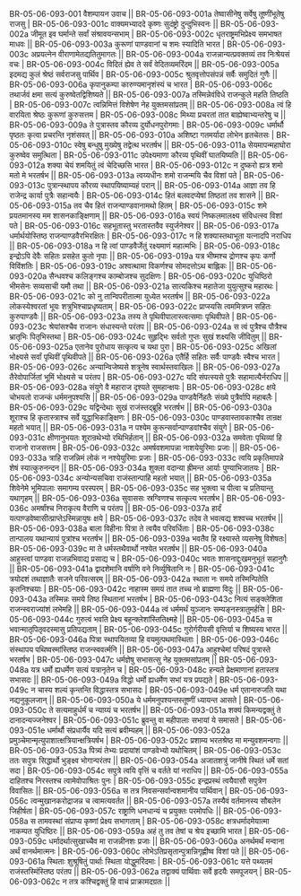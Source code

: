 BR-05-06-093-001  	वैशम्पायन उवाच ||
BR-05-06-093-001a	तेष्वासीनेषु सर्वेषु तूष्णींभूतेषु राजसु |
BR-05-06-093-001c	वाक्यमभ्याददे कृष्णः सुदंष्ट्रो दुन्दुभिस्वनः ||
BR-05-06-093-002a	जीमूत इव घर्मान्ते सर्वां संश्रावयन्सभाम् |
BR-05-06-093-002c	धृतराष्ट्रमभिप्रेक्ष्य समभाषत माधवः ||
BR-05-06-093-003a	कुरूणां पाण्डवानां च शमः स्यादिति भारत |
BR-05-06-093-003c	अप्रयत्नेन वीराणामेतद्यतितुमागतः ||
BR-05-06-093-004a	राजन्नान्यत्प्रवक्तव्यं तव निःश्रेयसं वचः |
BR-05-06-093-004c	विदितं ह्येव ते सर्वं वेदितव्यमरिंदम ||
BR-05-06-093-005a	इदमद्य कुलं श्रेष्ठं सर्वराजसु पार्थिव |
BR-05-06-093-005c	श्रुतवृत्तोपसंपन्नं सर्वैः समुदितं गुणैः ||
BR-05-06-093-006a	कृपानुकम्पा कारुण्यमानृशंस्यं च भारत |
BR-05-06-093-006c	तथार्जवं क्षमा सत्यं कुरुष्वेतद्विशिष्यते ||
BR-05-06-093-007a	तस्मिन्नेवंविधे राजन्कुले महति तिष्ठति |
BR-05-06-093-007c	त्वन्निमित्तं विशेषेण नेह युक्तमसांप्रतम् ||
BR-05-06-093-008a	त्वं हि वारयिता श्रेष्ठः कुरूणां कुरुसत्तम |
BR-05-06-093-008c	मिथ्या प्रचरतां तात बाह्येष्वाभ्यन्तरेषु च ||
BR-05-06-093-009a	ते पुत्रास्तव कौरव्य दुर्योधनपुरोगमाः |
BR-05-06-093-009c	धर्मार्थौ पृष्ठतः कृत्वा प्रचरन्ति नृशंसवत् ||
BR-05-06-093-010a	अशिष्टा गतमर्यादा लोभेन हृतचेतसः |
BR-05-06-093-010c	स्वेषु बन्धुषु मुख्येषु तद्वेत्थ भरतर्षभ ||
BR-05-06-093-011a	सेयमापन्महाघोरा कुरुष्वेव समुत्थिता |
BR-05-06-093-011c	उपेक्ष्यमाणा कौरव्य पृथिवीं घातयिष्यति ||
BR-05-06-093-012a	शक्या चेयं शमयितुं त्वं चेदिच्छसि भारत |
BR-05-06-093-012c	न दुष्करो ह्यत्र शमो मतो मे भरतर्षभ ||
BR-05-06-093-013a	त्वय्यधीनः शमो राजन्मयि चैव विशां पते |
BR-05-06-093-013c	पुत्रान्स्थापय कौरव्य स्थापयिष्याम्यहं परान् ||
BR-05-06-093-014a	आज्ञा तव हि राजेन्द्र कार्या पुत्रैः सहान्वयैः |
BR-05-06-093-014c	हितं बलवदप्येषां तिष्ठतां तव शासने ||
BR-05-06-093-015a	तव चैव हितं राजन्पाण्डवानामथो हितम् |
BR-05-06-093-015c	शमे प्रयतमानस्य मम शासनकाङ्क्षिणाम् ||
BR-05-06-093-016a	स्वयं निष्कलमालक्ष्य संविधत्स्व विशां पते |
BR-05-06-093-016c	सहभूतास्तु भरतास्तवैव स्युर्जनेश्वर ||
BR-05-06-093-017a	धर्मार्थयोस्तिष्ठ राजन्पाण्डवैरभिरक्षितः |
BR-05-06-093-017c	न हि शक्यास्तथाभूता यत्नादपि नराधिप ||
BR-05-06-093-018a	न हि त्वां पाण्डवैर्जेतुं रक्ष्यमाणं महात्मभिः |
BR-05-06-093-018c	इन्द्रोऽपि देवैः सहितः प्रसहेत कुतो नृपाः ||
BR-05-06-093-019a	यत्र भीष्मश्च द्रोणश्च कृपः कर्णो विविंशतिः |
BR-05-06-093-019c	अश्वत्थामा विकर्णश्च सोमदत्तोऽथ बाह्लिकः ||
BR-05-06-093-020a	सैन्धवश्च कलिङ्गश्च काम्बोजश्च सुदक्षिणः |
BR-05-06-093-020c	युधिष्ठिरो भीमसेनः सव्यसाची यमौ तथा ||
BR-05-06-093-021a	सात्यकिश्च महातेजा युयुत्सुश्च महारथः |
BR-05-06-093-021c	को नु तान्विपरीतात्मा युध्येत भरतर्षभ ||
BR-05-06-093-022a	लोकस्येश्वरतां भूयः शत्रुभिश्चाप्रधृष्यताम् |
BR-05-06-093-022c	प्राप्स्यसि त्वममित्रघ्न सहितः कुरुपाण्डवैः ||
BR-05-06-093-023a	तस्य ते पृथिवीपालास्त्वत्समाः पृथिवीपते |
BR-05-06-093-023c	श्रेयांसश्चैव राजानः संधास्यन्ते परंतप ||
BR-05-06-093-024a	स त्वं पुत्रैश्च पौत्रैश्च भ्रातृभिः पितृभिस्तथा |
BR-05-06-093-024c	सुहृद्भिः सर्वतो गुप्तः सुखं शक्ष्यसि जीवितुम् ||
BR-05-06-093-025a	एतानेव पुरोधाय सत्कृत्य च यथा पुरा |
BR-05-06-093-025c	अखिलां भोक्ष्यसे सर्वां पृथिवीं पृथिवीपते ||
BR-05-06-093-026a	एतैर्हि सहितः सर्वैः पाण्डवैः स्वैश्च भारत |
BR-05-06-093-026c	अन्यान्विजेष्यसे शत्रूनेष स्वार्थस्तवाखिलः ||
BR-05-06-093-027a	तैरेवोपार्जितां भूमिं भोक्ष्यसे च परंतप |
BR-05-06-093-027c	यदि संपत्स्यसे पुत्रैः सहामात्यैर्नराधिप ||
BR-05-06-093-028a	संयुगे वै महाराज दृश्यते सुमहान्क्षयः |
BR-05-06-093-028c	क्षये चोभयतो राजन्कं धर्ममनुपश्यसि ||
BR-05-06-093-029a	पाण्डवैर्निहतैः संख्ये पुत्रैर्वापि महाबलैः |
BR-05-06-093-029c	यद्विन्देथाः सुखं राजंस्तद्ब्रूहि भरतर्षभ ||
BR-05-06-093-030a	शूराश्च हि कृतास्त्राश्च सर्वे युद्धाभिकाङ्क्षिणः |
BR-05-06-093-030c	पाण्डवास्तावकाश्चैव तान्रक्ष महतो भयात् ||
BR-05-06-093-031a	न पश्येम कुरून्सर्वान्पाण्डवांश्चैव संयुगे |
BR-05-06-093-031c	क्षीणानुभयतः शूरान्रथेभ्यो रथिभिर्हतान् ||
BR-05-06-093-032a	समवेताः पृथिव्यां हि राजानो राजसत्तम |
BR-05-06-093-032c	अमर्षवशमापन्ना नाशयेयुरिमाः प्रजाः ||
BR-05-06-093-033a	त्राहि राजन्निमं लोकं न नश्येयुरिमाः प्रजाः |
BR-05-06-093-033c	त्वयि प्रकृतिमापन्ने शेषं स्यात्कुरुनन्दन ||
BR-05-06-093-034a	शुक्ला वदान्या ह्रीमन्त आर्याः पुण्याभिजातयः |
BR-05-06-093-034c	अन्योन्यसचिवा राजंस्तान्पाहि महतो भयात् ||
BR-05-06-093-035a	शिवेनेमे भूमिपालाः समागम्य परस्परम् |
BR-05-06-093-035c	सह भुक्त्वा च पीत्वा च प्रतियान्तु यथागृहम् ||
BR-05-06-093-036a	सुवाससः स्रग्विणश्च सत्कृत्य भरतर्षभ |
BR-05-06-093-036c	अमर्षांश्च निराकृत्य वैराणि च परंतप ||
BR-05-06-093-037a	हार्दं यत्पाण्डवेष्वासीत्प्राप्तेऽस्मिन्नायुषः क्षये |
BR-05-06-093-037c	तदेव ते भवत्वद्य शश्वच्च भरतर्षभ ||
BR-05-06-093-038a	बाला विहीनाः पित्रा ते त्वयैव परिवर्धिताः |
BR-05-06-093-038c	तान्पालय यथान्यायं पुत्रांश्च भरतर्षभ ||
BR-05-06-093-039a	भवतैव हि रक्ष्यास्ते व्यसनेषु विशेषतः|
BR-05-06-093-039c	मा ते धर्मस्तथैवार्थो नश्येत भरतर्षभ ||
BR-05-06-093-040a	आहुस्त्वां पाण्डवा राजन्नभिवाद्य प्रसाद्य च |
BR-05-06-093-040c	भवतः शासनाद्दुःखमनुभूतं सहानुगैः ||
BR-05-06-093-041a	द्वादशेमानि वर्षाणि वने निर्व्युषितानि नः |
BR-05-06-093-041c	त्रयोदशं तथाज्ञातैः सजने परिवत्सरम् ||
BR-05-06-093-042a	स्थाता नः समये तस्मिन्पितेति कृतनिश्चयाः |
BR-05-06-093-042c	नाहास्म समयं तात तच्च नो ब्राह्मणा विदुः ||
BR-05-06-093-043a	तस्मिन्नः समये तिष्ठ स्थितानां भरतर्षभ |
BR-05-06-093-043c	नित्यं सङ्क्लेशिता राजन्स्वराज्यांशं लभेमहि ||
BR-05-06-093-044a	त्वं धर्ममर्थं युञ्जानः सम्यङ्नस्त्रातुमर्हसि |
BR-05-06-093-044c	गुरुत्वं भवति प्रेक्ष्य बहून्क्लेशांस्तितिक्ष्महे ||
BR-05-06-093-045a	स भवान्मातृपितृवदस्मासु प्रतिपद्यताम् |
BR-05-06-093-045c	गुरोर्गरीयसी वृत्तिर्या च शिष्यस्य भारत ||
BR-05-06-093-046a	पित्रा स्थापयितव्या हि वयमुत्पथमास्थिताः |
BR-05-06-093-046c	संस्थापय पथिष्वस्मांस्तिष्ठ राजन्स्ववर्त्मनि ||
BR-05-06-093-047a	आहुश्चेमां परिषदं पुत्रास्ते भरतर्षभ |
BR-05-06-093-047c	धर्मज्ञेषु सभासत्सु नेह युक्तमसांप्रतम् ||
BR-05-06-093-048a	यत्र धर्मो ह्यधर्मेण सत्यं यत्रानृतेन च |
BR-05-06-093-048c	हन्यते प्रेक्षमाणानां हतास्तत्र सभासदः ||
BR-05-06-093-049a	विद्धो धर्मो ह्यधर्मेण सभां यत्र प्रपद्यते |
BR-05-06-093-049c	न चास्य शल्यं कृन्तन्ति विद्धास्तत्र सभासदः |
BR-05-06-093-049e 	धर्म एतानारुजति यथा नद्यनुकूलजान् ||
BR-05-06-093-050a	ये धर्ममनुपश्यन्तस्तूष्णीं ध्यायन्त आसते |
BR-05-06-093-050c	ते सत्यमाहुर्धर्मं च न्याय्यं च भरतर्षभ ||
BR-05-06-093-051a	शक्यं किमन्यद्वक्तुं ते दानादन्यज्जनेश्वर |
BR-05-06-093-051c	ब्रुवन्तु वा महीपालाः सभायां ये समासते |
BR-05-06-093-051e 	धर्मार्थौ संप्रधार्यैव यदि सत्यं ब्रवीम्यहम् ||
BR-05-06-093-052a	प्रमुञ्चेमान्मृत्युपाशात्क्षत्रियान्क्षत्रियर्षभ |
BR-05-06-093-052c	प्रशाम्य भरतश्रेष्ठ मा मन्युवशमन्वगाः ||
BR-05-06-093-053a	पित्र्यं तेभ्यः प्रदायांशं पाण्डवेभ्यो यथोचितम् |
BR-05-06-093-053c	ततः सपुत्रः सिद्धार्थो भुङ्क्ष्व भोगान्परंतप ||
BR-05-06-093-054a	अजातशत्रुं जानीषे स्थितं धर्मे सतां सदा |
BR-05-06-093-054c	सपुत्रे त्वयि वृत्तिं च वर्तते यां नराधिप ||
BR-05-06-093-055a	दाहितश्च निरस्तश्च त्वामेवोपाश्रितः पुनः |
BR-05-06-093-055c	इन्द्रप्रस्थं त्वयैवासौ सपुत्रेण विवासितः ||
BR-05-06-093-056a	स तत्र निवसन्सर्वान्वशमानीय पार्थिवान् |
BR-05-06-093-056c	त्वन्मुखानकरोद्राजन्न च त्वामत्यवर्तत ||
BR-05-06-093-057a	तस्यैवं वर्तमानस्य सौबलेन जिहीर्षता |
BR-05-06-093-057c	राष्ट्राणि धनधान्यं च प्रयुक्तः परमोपधिः ||
BR-05-06-093-058a	स तामवस्थां संप्राप्य कृष्णां प्रेक्ष्य सभागताम् |
BR-05-06-093-058c	क्षत्रधर्मादमेयात्मा नाकम्पत युधिष्ठिरः ||
BR-05-06-093-059a	अहं तु तव तेषां च श्रेय इच्छामि भारत |
BR-05-06-093-059c	धर्मादर्थात्सुखाच्चैव मा राजन्नीनशः प्रजाः ||
BR-05-06-093-060a	अनर्थमर्थं मन्वाना अर्थं वानर्थमात्मनः |
BR-05-06-093-060c	लोभेऽतिप्रसृतान्पुत्रान्निगृह्णीष्व विशां पते ||
BR-05-06-093-061a	स्थिताः शुश्रूषितुं पार्थाः स्थिता योद्धुमरिंदमाः |
BR-05-06-093-061c	यत्ते पथ्यतमं राजंस्तस्मिंस्तिष्ठ परंतप ||
BR-05-06-093-062a	तद्वाक्यं पार्थिवाः सर्वे हृदयैः समपूजयन् |
BR-05-06-093-062c	न तत्र कश्चिद्वक्तुं हि वाचं प्राक्रामदग्रतः ||
